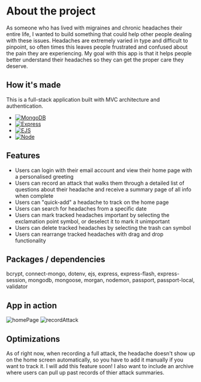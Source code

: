 # About the project
As someone who has lived with migraines and chronic headaches their entire life, I wanted to build something that could help other people dealing with these issues. Headaches are extremely varied in type and difficult to pinpoint, so often times this leaves people frustrated and confused about the pain they are experiencing. My goal with this app is that it helps people better understand their headaches so they can get the proper care they deserve.

## How it's made
This is a full-stack application built with MVC architecture and authentication.
* [![MongoDB][MongoDB]][MongoDB-url]
* [![Express][Express.js]][Express-url]
* [![EJS][EJS]][EJS-url]
* [![Node][Node.js]][Node-url]

## Features
* Users can login with their email account and view their home page with a personalised greeting
* Users can record an attack that walks them through a detailed list of questions about their headache and receive a summary page of all info when complete
* Users can "quick-add" a headache to track on the home page
* Users can search for headaches from a specific date
* Users can mark tracked headaches important by selecting the exclamation point symbol, or deselect it to mark it unimportant
* Users can delete tracked headaches by selecting the trash can symbol
* Users can rearrange tracked headaches with drag and drop functionality

## Packages / dependencies
bcrypt, connect-mongo, dotenv, ejs, express, express-flash, express-session, mongodb, mongoose, morgan, nodemon, passport, passport-local, validator

## App in action
![homePage](https://user-images.githubusercontent.com/106822556/195879474-a319b870-8e36-44e8-aaf3-4d40cd1b47ab.gif)
![recordAttack](https://user-images.githubusercontent.com/106822556/195883822-63c70787-12d9-4ba6-9765-042519e75e7d.gif)

## Optimizations
As of right now, when recording a full attack, the headache doesn't show up on the home screen automatically, so you have to add it manually if you want to track it. I will add this feature soon! I also want to include an archive where users can pull up past records of thier attack summaries. 

<!-- MARKDOWN LINKS & IMAGES -->
<!-- https://www.markdownguide.org/basic-syntax/#reference-style-links -->

[Node.js]: https://img.shields.io/badge/Node.js-233056?style=flat&logo=nodedotjs&logoColor=339933
[Node-url]: https://nodejs.org/en/
[Express.js]: https://img.shields.io/badge/Express-eeeeee?style=flat&logo=express&logoColor=000000
[Express-url]: https://expressjs.com
[MongoDB]: https://img.shields.io/badge/MongoDB-023430?style=flat&logo=mongodb&logoColor=00ed64
[MongoDB-url]: https://www.mongodb.com
[EJS]: https://img.shields.io/badge/-EJS-%238f3d3d?style=flat&logo=javascript&logoColor=ffffff
[EJS-url]: https://ejs.co

